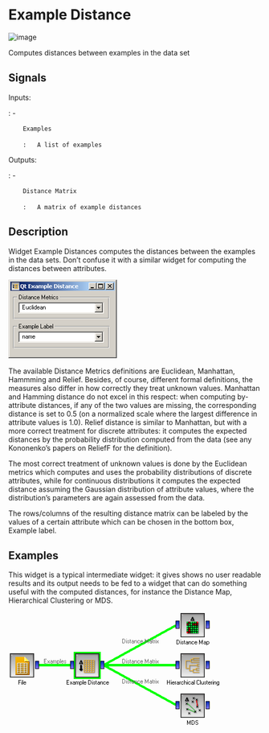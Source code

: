 Example Distance
================

![image]

Computes distances between examples in the data set

Signals
-------

Inputs:

:   -   

        Examples

        :   A list of examples

Outputs:

:   -   

        Distance Matrix

        :   A matrix of example distances

Description
-----------

Widget Example Distances computes the distances between the examples in
the data sets. Don’t confuse it with a similar widget for computing the
distances between attributes.

![Example Distance Widget]

The available Distance Metrics definitions are Euclidean, Manhattan,
Hammming and Relief. Besides, of course, different formal definitions,
the measures also differ in how correctly they treat unknown values.
Manhattan and Hamming distance do not excel in this respect: when
computing by-attribute distances, if any of the two values are missing,
the corresponding distance is set to 0.5 (on a normalized scale where
the largest difference in attribute values is 1.0). Relief distance is
similar to Manhattan, but with a more correct treatment for discrete
attributes: it computes the expected distances by the probability
distribution computed from the data (see any Kononenko’s papers on
ReliefF for the definition).

The most correct treatment of unknown values is done by the Euclidean
metrics which computes and uses the probability distributions of
discrete attributes, while for continuous distributions it computes the
expected distance assuming the Gaussian distribution of attribute
values, where the distribution’s parameters are again assessed from the
data.

The rows/columns of the resulting distance matrix can be labeled by the
values of a certain attribute which can be chosen in the bottom box,
Example label.

Examples
--------

This widget is a typical intermediate widget: it gives shows no user
readable results and its output needs to be fed to a widget that can do
something useful with the computed distances, for instance the
Distance Map, Hierarchical Clustering or MDS.

![Association Rules]

  [image]: ../../../../Orange/OrangeWidgets/Unsupervised/icons/Distance.svg
  [Example Distance Widget]: images/ExampleDistance.png
  [Association Rules]: images/ExampleDistance-Schema.png